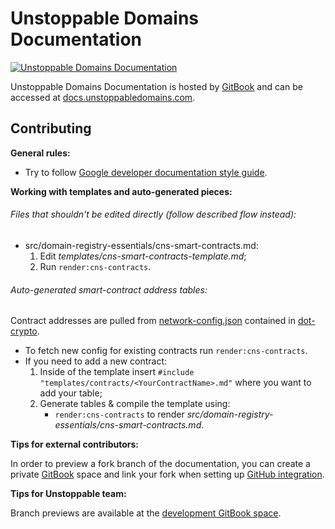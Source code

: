 # Unstoppable Domains Documentation

[![Unstoppable Domains Documentation](https://img.shields.io/badge/docs-unstoppabledomains.com-blue)](https://docs.unstoppabledomains.com/)

Unstoppable Domains Documentation is hosted by [GitBook](https://www.gitbook.com/) and can be accessed at
[docs.unstoppabledomains.com](https://docs.unstoppabledomains.com/).

## Contributing

**General rules:**

- Try to follow [Google developer documentation style guide](https://developers.google.com/style).

**Working with templates and auto-generated pieces:**

###### Files that shouldn't be edited directly (follow described flow instead): 
- src/domain-registry-essentials/cns-smart-contracts.md:
	1. Edit *templates/cns-smart-contracts-template.md*;
	2. Run `render:cns-contracts`.

###### Auto-generated smart-contract address tables:

Contract addresses are pulled from [network-config.json](https://github.com/unstoppabledomains/dot-crypto/blob/master/src/network-config/network-config.json "network-config.json") contained in [dot-crypto](https://github.com/unstoppabledomains/dot-crypto).

- To fetch new config for existing contracts run `render:cns-contracts`. 
- If you need to add a new contract:
	1. Inside of the template insert `#include "templates/contracts/<YourContractName>.md"` where you want to add your table;
	2. Generate tables & compile the template using:
		- `render:cns-contracts` to render *src/domain-registry-essentials/cns-smart-contracts.md*.

**Tips for external contributors:**

In order to preview a fork branch of the documentation, you can create a private [GitBook](https://www.gitbook.com/)
space and link your fork when setting up [GitHub integration](https://docs.gitbook.com/integrations/github).

**Tips for Unstoppable team:**

Branch previews are available at the [development GitBook space](https://app.gitbook.com/@unstoppable-domains/s/unstoppable-docs-dev/).
